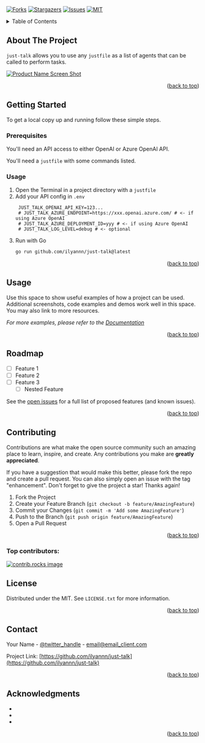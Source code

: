 <!-- Improved compatibility of back to top link: See: https://github.com/othneildrew/Best-README-Template/pull/73 -->
<a id="readme-top"></a>
<!--
*** Thanks for checking out the Best-README-Template. If you have a suggestion
*** that would make this better, please fork the repo and create a pull request
*** or simply open an issue with the tag "enhancement".
*** Don't forget to give the project a star!
*** Thanks again! Now go create something AMAZING! :D
-->

<!-- PROJECT SHIELDS -->
<!--
*** I'm using markdown "reference style" links for readability.
*** Reference links are enclosed in brackets [ ] instead of parentheses ( ).
*** See the bottom of this document for the declaration of the reference variables
*** for contributors-url, forks-url, etc. This is an optional, concise syntax you may use.
*** https://www.markdownguide.org/basic-syntax/#reference-style-links
[![Contributors][contributors-shield]][contributors-url]
-->
[![Forks][forks-shield]][forks-url]
[![Stargazers][stars-shield]][stars-url]
[![Issues][issues-shield]][issues-url]
[![MIT][license-shield]][license-url]
<!--[![LinkedIn][linkedin-shield]][linkedin-url]-->



<!-- PROJECT LOGO
<br />
<div align="center">
  <a href="https://github.com/ilyannn/just-talk">
    <img src="images/logo.png" alt="Logo" width="80" height="80">
  </a>

<h3 align="center">just-talk</h3>

  <p align="center">
    project_description
    <br />
    <a href="https://github.com/ilyannn/just-talk"><strong>Explore the docs »</strong></a>
    <br />
    <br />
    <a href="https://github.com/ilyannn/just-talk">View Demo</a>
    &middot;
    <a href="https://github.com/ilyannn/just-talk/issues/new?labels=bug&template=bug-report---.md">Report Bug</a>
    &middot;
    <a href="https://github.com/ilyannn/just-talk/issues/new?labels=enhancement&template=feature-request---.md">Request Feature</a>
  </p>
</div>

 -->

<!-- TABLE OF CONTENTS -->
<details>
  <summary>Table of Contents</summary>
  <ol>
    <li>
      <a href="#about-the-project">About The Project</a>
    </li>
    <li>
      <a href="#getting-started">Getting Started</a>
      <ul>
        <li><a href="#prerequisites">Prerequisites</a></li>
        <li><a href="#installation">Installation</a></li>
      </ul>
    </li>
    <li><a href="#usage">Usage</a></li>
    <li><a href="#roadmap">Roadmap</a></li>
    <li><a href="#contributing">Contributing</a></li>
    <li><a href="#license">License</a></li>
    <li><a href="#contact">Contact</a></li>
    <li><a href="#acknowledgments">Acknowledgments</a></li>
  </ol>
</details>



<!-- ABOUT THE PROJECT -->
## About The Project

`just-talk` allows you to use any `justfile` as a list of agents that can be called to perform tasks.

[![Product Name Screen Shot][product-screenshot]](https://example.com)


<p align="right">(<a href="#readme-top">back to top</a>)</p>


<!-- GETTING STARTED -->
## Getting Started

To get a local copy up and running follow these simple steps.

### Prerequisites

You'll need an API access to either OpenAI or Azure OpenAI API.

You'll need a `justfile` with some commands listed. 

### Usage

1. Open the Terminal in a project directory with a `justfile`
2. Add your API config in `.env`
   ```env
    JUST_TALK_OPENAI_API_KEY=123...
    # JUST_TALK_AZURE_ENDPOINT=https://xxx.openai.azure.com/ # <- if using Azure OpenAI
    # JUST_TALK_AZURE_DEPLOYMENT_ID=yyy # <- if using Azure OpenAI
    # JUST_TALK_LOG_LEVEL=debug # <- optional
   ```
3. Run with Go
   ```sh
   go run github.com/ilyannn/just-talk@latest
   ```

<p align="right">(<a href="#readme-top">back to top</a>)</p>



<!-- USAGE EXAMPLES -->
## Usage

Use this space to show useful examples of how a project can be used. Additional screenshots, code examples and demos work well in this space. You may also link to more resources.

_For more examples, please refer to the [Documentation](https://example.com)_

<p align="right">(<a href="#readme-top">back to top</a>)</p>



<!-- ROADMAP -->
## Roadmap

- [ ] Feature 1
- [ ] Feature 2
- [ ] Feature 3
    - [ ] Nested Feature

See the [open issues](https://github.com/ilyannn/just-talk/issues) for a full list of proposed features (and known issues).

<p align="right">(<a href="#readme-top">back to top</a>)</p>



<!-- CONTRIBUTING -->
## Contributing

Contributions are what make the open source community such an amazing place to learn, inspire, and create. Any contributions you make are **greatly appreciated**.

If you have a suggestion that would make this better, please fork the repo and create a pull request. You can also simply open an issue with the tag "enhancement".
Don't forget to give the project a star! Thanks again!

1. Fork the Project
2. Create your Feature Branch (`git checkout -b feature/AmazingFeature`)
3. Commit your Changes (`git commit -m 'Add some AmazingFeature'`)
4. Push to the Branch (`git push origin feature/AmazingFeature`)
5. Open a Pull Request

<p align="right">(<a href="#readme-top">back to top</a>)</p>

### Top contributors:

<a href="https://github.com/ilyannn/just-talk/graphs/contributors">
  <img src="https://contrib.rocks/image?repo=ilyannn/just-talk" alt="contrib.rocks image" />
</a>



<!-- LICENSE -->
## License

Distributed under the MIT. See `LICENSE.txt` for more information.

<p align="right">(<a href="#readme-top">back to top</a>)</p>



<!-- CONTACT -->
## Contact

Your Name - [@twitter_handle](https://twitter.com/twitter_handle) - email@email_client.com

Project Link: [https://github.com/ilyannn/just-talk](https://github.com/ilyannn/just-talk)

<p align="right">(<a href="#readme-top">back to top</a>)</p>



<!-- ACKNOWLEDGMENTS -->
## Acknowledgments

* []()
* []()
* []()

<p align="right">(<a href="#readme-top">back to top</a>)</p>



<!-- MARKDOWN LINKS & IMAGES -->
<!-- https://www.markdownguide.org/basic-syntax/#reference-style-links -->
[contributors-shield]: https://img.shields.io/github/contributors/ilyannn/just-talk.svg?style=for-the-badge
[contributors-url]: https://github.com/ilyannn/just-talk/graphs/contributors
[forks-shield]: https://img.shields.io/github/forks/ilyannn/just-talk.svg?style=for-the-badge
[forks-url]: https://github.com/ilyannn/just-talk/network/members
[stars-shield]: https://img.shields.io/github/stars/ilyannn/just-talk.svg?style=for-the-badge
[stars-url]: https://github.com/ilyannn/just-talk/stargazers
[issues-shield]: https://img.shields.io/github/issues/ilyannn/just-talk.svg?style=for-the-badge
[issues-url]: https://github.com/ilyannn/just-talk/issues
[license-shield]: https://img.shields.io/github/license/ilyannn/just-talk.svg?style=for-the-badge
[license-url]: https://github.com/ilyannn/just-talk/blob/master/LICENSE.txt
[linkedin-shield]: https://img.shields.io/badge/-LinkedIn-black.svg?style=for-the-badge&logo=linkedin&colorB=555
[linkedin-url]: https://linkedin.com/in/linkedin_username
[product-screenshot]: images/screenshot.png
[Next.js]: https://img.shields.io/badge/next.js-000000?style=for-the-badge&logo=nextdotjs&logoColor=white
[Next-url]: https://nextjs.org/
[React.js]: https://img.shields.io/badge/React-20232A?style=for-the-badge&logo=react&logoColor=61DAFB
[React-url]: https://reactjs.org/
[Vue.js]: https://img.shields.io/badge/Vue.js-35495E?style=for-the-badge&logo=vuedotjs&logoColor=4FC08D
[Vue-url]: https://vuejs.org/
[Angular.io]: https://img.shields.io/badge/Angular-DD0031?style=for-the-badge&logo=angular&logoColor=white
[Angular-url]: https://angular.io/
[Svelte.dev]: https://img.shields.io/badge/Svelte-4A4A55?style=for-the-badge&logo=svelte&logoColor=FF3E00
[Svelte-url]: https://svelte.dev/
[Laravel.com]: https://img.shields.io/badge/Laravel-FF2D20?style=for-the-badge&logo=laravel&logoColor=white
[Laravel-url]: https://laravel.com
[Bootstrap.com]: https://img.shields.io/badge/Bootstrap-563D7C?style=for-the-badge&logo=bootstrap&logoColor=white
[Bootstrap-url]: https://getbootstrap.com
[JQuery.com]: https://img.shields.io/badge/jQuery-0769AD?style=for-the-badge&logo=jquery&logoColor=white
[JQuery-url]: https://jquery.com 
